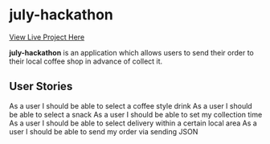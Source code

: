 # july-hackathon

[View Live Project Here](###)

**july-hackathon** is an application which allows users to send their order to their local coffee shop in advance of collect it.

## User Stories

As a user I should be able to select a coffee style drink
As a user I should be able to select a snack
As a user I should be able to set my collection time
As a user I should be able to select delivery within a certain local area
As a user I should be able to send my order via sending JSON
